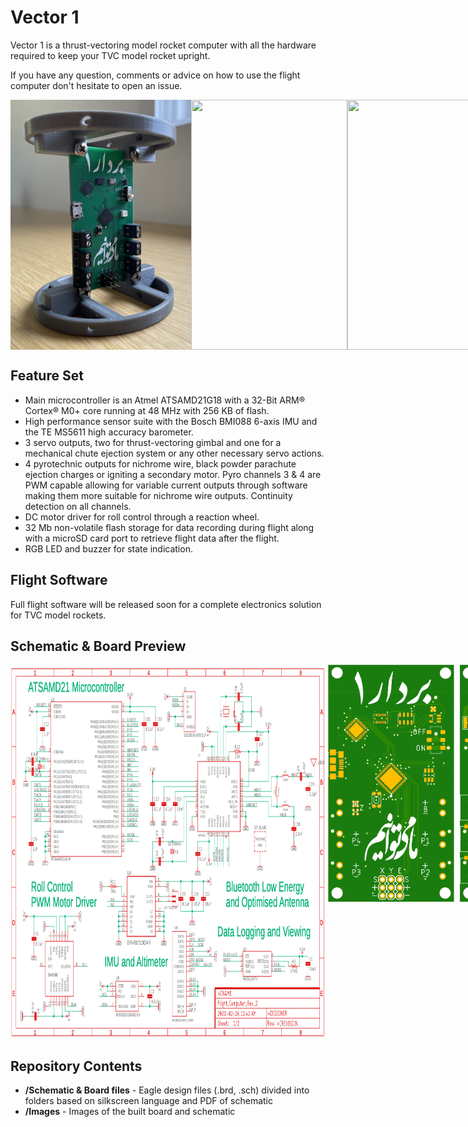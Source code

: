 # Vector 1
Vector 1 is a thrust-vectoring model rocket computer with all the hardware required to keep your TVC model rocket upright. 

If you have any question, comments or advice on how to use the flight computer don't hesitate to open an issue.

<div style="display:flex">
<img src="./Images/Brackets.jpg" height="400" />
<img src="./Images/Front.jpg" height="400" width="250"/>
<img src="./Images/Back.jpg" height="400" width="240"/>
</div>

## Feature Set

- Main microcontroller is an Atmel ATSAMD21G18 with a 32-Bit ARM® Cortex® M0+ core running at 48 MHz with 256 KB of flash. 
- High performance sensor suite with the Bosch BMI088 6-axis IMU and the TE MS5611 high accuracy barometer.
- 3 servo outputs, two for thrust-vectoring gimbal and one for a mechanical chute ejection system or any other necessary servo actions.
- 4 pyrotechnic outputs for nichrome wire, black powder parachute ejection charges or igniting a secondary motor. Pyro channels 3 & 4 are PWM capable allowing for variable current outputs through software making them more suitable for nichrome wire outputs. Continuity detection on all channels.
- DC motor driver for roll control through a reaction wheel. 
- 32 Mb non-volatile flash storage for data recording during flight along with a microSD card port to retrieve flight data after the flight.
- RGB LED and buzzer for state indication.

## Flight Software

Full flight software will be released soon for a complete electronics solution for TVC model rockets.

## Schematic & Board Preview

<div style="display:flex">
<img src="./Images/Schematic.png" height="600" width="1000"/>
<img src="./Images/Board Front.png" height="380" width="210"/>
<img src="./Images/Board Back.png" height="380" width="210"/>
<img src="./Images/Routing Front.png" height="380" width="210"/>
<img src="./Images/Routing Back.png" height="380" width="210"/>
</div>

## Repository Contents

* **/Schematic & Board files** - Eagle design files (.brd, .sch) divided into folders based on silkscreen language and PDF of schematic
* **/Images** - Images of the built board and schematic
